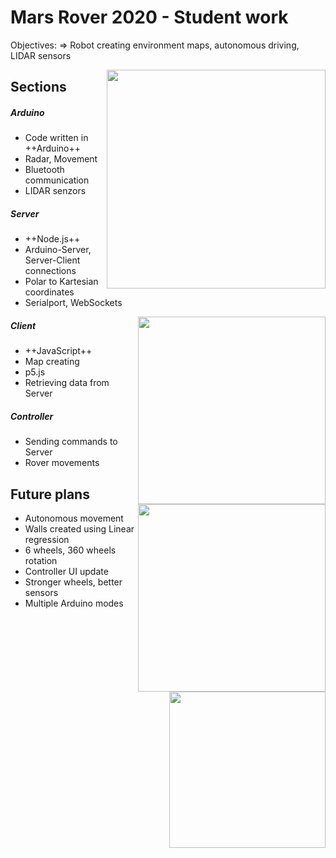 # Mars Rover 2020 - Student work

Objectives:
        => Robot creating environment maps, autonomous driving, LIDAR sensors </br>

<img src="http://dennikc.sk/mars-rover-pictures/rover.jpg"  align="right" width=350>

## Sections
##### Arduino
- Code written in ++Arduino++
- Radar, Movement
- Bluetooth communication
- LIDAR senzors
        
##### Server
- ++Node.js++
- Arduino-Server, Server-Client connections
- Polar to Kartesian coordinates
- Serialport, WebSockets

<img src="http://dennikc.sk/mars-rover-pictures/kitchen.png"  align="right" width=300>
<img src="http://dennikc.sk/mars-rover-pictures/hallway.png"  align="right" width=300>
        
##### Client
- ++JavaScript++
- Map creating
- p5.js
- Retrieving data from Server
        
##### Controller
- Sending commands to Server
- Rover movements

<img src="http://dennikc.sk/mars-rover-pictures/wheel.jpg"  align="right" width=250>

## Future plans
- Autonomous movement
- Walls created using Linear regression
- 6 wheels, 360 wheels rotation
- Controller UI update
- Stronger wheels, better sensors
- Multiple Arduino modes
